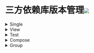 # 三方依赖库版本管理[![](https://jitpack.io/v/qiushui95/LibDependency.svg)](https://jitpack.io/#qiushui95/LibDependency)
  
<details>  
<summary>Single</summary>  
  
>[AliOss](https://help.aliyun.com/document_detail/32043.html)(阿里云存储)  
>>implementation(com.aliyun.dpa:oss-android-sdk:2.9.10)  
  
>[AliPush](https://help.aliyun.com/document_detail/190009.html?spm=a2c4g.11174283.3.2.52eb6d163QVxjG)(阿里推送)  
>>implementation(com.aliyun.ams:alicloud-android-push:3.7.1)  
  
>[AndroidUtil](https://github.com/Blankj/AndroidUtilCode)(多功能工具包)  
>>implementation(com.blankj:utilcodex:1.31.0)  
  
>[Appcompat](https://developer.android.com/jetpack/androidx/releases/appcompat)  
>>implementation(androidx.appcompat:appcompat:1.4.0)  
  
>[Background](https://github.com/JavaNoober/BackgroundLibrary)(背景生成工具库)  
>>implementation(com.github.JavaNoober.BackgroundLibrary:libraryx:1.7.2)  
  
>[BasePopup](https://github.com/razerdp/BasePopup)(弹窗)  
>>implementation(io.github.razerdp:BasePopup:3.2.0)  
  
>[ColorKtx](https://github.com/JorgeCastilloPrz/AndroidColorX)(颜色帮助库)  
>>implementation(me.jorgecastillo:androidcolorx:0.2.0)  
  
>[DateTimePicker](https://github.com/loperSeven/DateTimePicker)(时间选择器)  
>>implementation(com.github.loperSeven:DateTimePicker:0.5.1)  
  
>[EasyFloat](https://github.com/princekin-f/EasyFloat)(悬浮窗)  
>>implementation(com.github.princekin-f:EasyFloat:2.0.4)  
  
>[ImagePicker](https://github.com/yangpeixing/YImagePicker)(多媒体选择库)  
>>implementation(com.ypx.yimagepicker:androidx:3.1.4)  
  
>[JodaTime](https://github.com/JodaOrg/joda-time)(时间处理库)  
>>implementation(joda-time:joda-time:2.10.13)  
  
>[LeakCanary](https://square.github.io/leakcanary/getting_started/)(内存泄露监控)  
>>implementation(com.squareup.leakcanary:leakcanary-android:2.7)  
  
>[Mmkv](https://github.com/Tencent/MMKV/blob/master/README_CN.md)(持久KV数据存储)  
>>implementation(com.tencent:mmkv-static:1.2.11)  
  
>[PermissionX](https://github.com/guolindev/PermissionX)(权限请求)  
>>implementation(com.guolindev.permissionx:permissionx:1.6.1)  
  
>[QrScanner](https://github.com/jenly1314/ZXingLite)(二维码扫描)  
>>implementation(com.github.jenly1314:zxing-lite:2.1.1)  
  
>[Startup](https://developer.android.com/topic/libraries/app-startup)(app启动初始化)  
>>implementation(androidx.startup:startup-runtime:1.1.0)  
  
>[Store](https://github.com/dropbox/Store)(多数据源)  
>>implementation(com.dropbox.mobile.store:store4:4.0.3-KT15)  
  
>[WeChat](https://developers.weixin.qq.com/doc/oplatform/Mobile_App/Resource_Center_Homepage.html)(微信开发Sdk)  
>>implementation(com.tencent.mm.opensdk:wechat-sdk-android-without-mta:6.8.0)  
  
>[XCrash](https://github.com/iqiyi/xCrash/blob/master/README.zh-CN.md)(奔溃日志收集)  
>>implementation(com.iqiyi.xcrash:xcrash-android-lib:3.0.0)  
  
>[Profiler](https://github.com/itkacher/OkHttpProfiler)(AS OkHttp 拦截器)  
>>implementation(com.localebro:okhttpprofiler:1.0.8)  
  
>[MavenPublish](https://github.com/vanniktech/gradle-maven-publish-plugin)(Maven上传)  
>>implementation(com.vanniktech:gradle-maven-publish-plugin:0.18.0)  
  
>[Serialization](https://github.com/Kotlin/kotlinx.serialization)(Json序列化)  
>>implementation(org.jetbrains.kotlinx:kotlinx-serialization-json:1.3.1)  
  
</details>  
  
<details>  
<summary>View</summary>  
  
>[AgentWeb](https://github.com/Justson/AgentWeb)(浏览器)  
>>implementation(com.github.Justson.AgentWeb:agentweb-core:v4.1.9-androidx)  
  
>[BannerView](https://github.com/xiaohaibin/XBanner/tree/androidX)(轮播控件)  
>>implementation(com.github.xiaohaibin:XBanner:androidx_v1.2.1)  
  
>[BlurView](https://github.com/Dimezis/BlurView)(高斯模糊)  
>>implementation(com.eightbitlab:blurview:1.6.6)  
  
>[BottomNavigation](https://github.com/Ashok-Varma/BottomNavigation)(底部导航)  
>>implementation(com.ashokvarma.android:bottom-navigation-bar:2.2.0)  
  
>[ConstraintLayout](https://developer.android.com/jetpack/androidx/releases/constraintlayout)(约束布局)  
>>implementation(androidx.constraintlayout:constraintlayout:2.1.2)  
  
>[CornerView](https://github.com/csdn-mobile/RoundView)(圆角控件)  
>>implementation(io.github.csdn-mobile:RoundView:1.7.1)  
  
>[FlexBox](https://github.com/google/flexbox-layout)(流式布局)  
>>implementation(com.google.android.flexbox:flexbox:3.0.0)  
  
>[FormatterEdit](https://github.com/dkzwm/FormatEditText)(输入格式化控件)  
>>implementation(com.github.dkzwm:fet-core:0.2.1)  
  
>[LottieView](https://github.com/airbnb/lottie-android)(动画框架)  
>>implementation(com.airbnb.android:lottie:4.2.2)  
  
>[Material](https://github.com/material-components/material-components-android)  
>>implementation(com.google.android.material:material:1.4.0)  
  
>[PdfViewer](https://github.com/barteksc/AndroidPdfViewer)(pdf查看)  
>>implementation(com.github.barteksc:android-pdf-viewer:3.2.0-beta.1)  
  
>[PhotoView](https://github.com/Baseflow/PhotoView)(图片预览)  
>>implementation(com.github.chrisbanes:PhotoView:2.3.0)  
  
>[PinView](https://github.com/ChaosLeung/PinView)(密码输入框)  
>>implementation(io.github.chaosleung:pinview:1.4.4)  
  
>[RecyclerView](https://developer.android.com/jetpack/androidx/releases/recyclerview)  
>>implementation(androidx.recyclerview:recyclerview:1.2.1)  
  
>[SwipeRefreshLayout](https://developer.android.com/jetpack/androidx/releases/swiperefreshlayout)(下拉刷新控件)  
>>implementation(androidx.swiperefreshlayout:swiperefreshlayout:1.2.0-alpha01)  
  
>[SwitchButton](https://github.com/kyleduo/SwitchButton)(开关按钮)  
>>implementation(com.kyleduo.switchbutton:library:2.1.0)  
  
>[ViewPager2](https://developer.android.com/jetpack/androidx/releases/viewpager2)  
>>implementation(androidx.viewpager2:viewpager2:1.1.0-beta01)  
  
>[WebX5](https://x5.tencent.com/docs/access.html)(X5浏览器)  
>>implementation(com.tencent.tbs:tbssdk:44132)  
  
</details>  
  
<details>  
<summary>Test</summary>  
  
>[Espresso](https://mvnrepository.com/artifact/androidx.test.espresso/espresso-core)(UI自动化测试)  
>>androidTestImplementation(androidx.test.espresso:espresso-core:3.4.0)  
  
>[Junit](https://mvnrepository.com/artifact/org.junit.jupiter/junit-jupiter)(单元测试)  
>>testImplementation(org.junit.jupiter:junit-jupiter:5.8.2)  
  
>[JunitExt](https://mvnrepository.com/artifact/androidx.test.ext/junit-ktx)(单元测试扩展)  
>>testImplementation(androidx.test.ext:junit-ktx:1.1.3)  
  
</details>  
  
<details>  
<summary>Compose</summary>  
  
>[ConstraintLayout](https://developer.android.com/jetpack/androidx/releases/constraintlayout)(Compose约束布局)  
>>implementation(androidx.constraintlayout:constraintlayout-compose:1.0.0-rc02)  
  
>[NavigationAnimation](https://github.com/fornewid/material-motion-compose)(Compose导航动画)  
>>implementation(com.github.fornewid:material-motion-compose:0.7.7)  
  
>[ViewModel](https://developer.android.com/jetpack/androidx/releases/lifecycle)  
>>implementation(androidx.lifecycle:lifecycle-viewmodel-compose:2.4.0)  
  
>[Accompanist](https://github.com/google/accompanist)  
>>implementation(com.google.accompanist:accompanist-appcompat-theme:0.21.4-beta)  
>>implementation(com.google.accompanist:accompanist-drawablepainter:0.21.4-beta)  
>>implementation(com.google.accompanist:accompanist-flowlayout:0.21.4-beta)  
>>implementation(com.google.accompanist:accompanist-insets:0.21.4-beta)  
>>implementation(com.google.accompanist:accompanist-navigation-animation:0.21.4-beta)  
>>implementation(com.google.accompanist:accompanist-navigation-material:0.21.4-beta)  
>>implementation(com.google.accompanist:accompanist-pager:0.21.4-beta)  
>>implementation(com.google.accompanist:accompanist-permissions:0.21.4-beta)  
>>implementation(com.google.accompanist:accompanist-placeholder:0.21.4-beta)  
>>implementation(com.google.accompanist:accompanist-placeholder-material:0.21.4-beta)  
>>implementation(com.google.accompanist:accompanist-swiperefresh:0.21.4-beta)  
>>implementation(com.google.accompanist:accompanist-systemuicontroller:0.21.4-beta)  
  
>[Official](https://developer.android.com/jetpack/androidx/releases/compose)(Compose官方)  
>>implementation(androidx.compose.animation:animation:1.1.0-beta04)  
>>implementation(androidx.compose.compiler:compiler:1.1.0-beta04)  
>>implementation(androidx.compose.foundation:foundation:1.1.0-beta04)  
>>implementation(androidx.compose.runtime:runtime-livedata:1.1.0-beta04)  
>>implementation(androidx.compose.material:material:1.1.0-beta04)  
>>implementation(androidx.compose.material:material-icons-core:1.1.0-beta04)  
>>implementation(androidx.compose.material:material-icons-extended:1.1.0-beta04)  
>>implementation(androidx.compose.ui:ui-tooling-preview:1.1.0-beta04)  
>>androidTestImplementation(androidx.compose.ui:ui-test-junit4:1.1.0-beta04)  
>>implementation(androidx.compose.ui:ui:1.1.0-beta04)  
>>implementation(androidx.compose.ui:ui-tooling:1.1.0-beta04)  
  
</details>  
  
<details>  
<summary>Group</summary>  
  
>[Activity](https://developer.android.com/jetpack/androidx/releases/activity)  
>>implementation(androidx.activity:activity-ktx:1.4.0)  
>>implementation(androidx.activity:activity-compose:1.4.0)  
  
>[CameraX](https://developer.android.com/jetpack/androidx/releases/camera)(相机相关)  
>>implementation(androidx.camera:camera-camera2:1.1.0-alpha11)  
>>implementation(androidx.camera:camera-core:1.1.0-alpha11)  
>>implementation(androidx.camera:camera-lifecycle:1.1.0-alpha11)  
>>implementation(androidx.camera:camera-video:1.1.0-alpha11)  
>>implementation(androidx.camera:camera-view:1.0.0-alpha31)  
>>implementation(androidx.camera:camera-extensions:1.0.0-alpha31)  
  
>[Chucker](https://github.com/ChuckerTeam/chucker)(网络请求监控)  
>>debugImplementation(com.github.chuckerteam.chucker:library:3.5.2)  
>>releaseImplementation(com.github.chuckerteam.chucker:library-no-op:3.5.2)  
  
>[Coil](https://coil-kt.github.io/coil/README-zh/)(图片加载)  
>>implementation(io.coil-kt:coil:1.4.0)  
>>implementation(io.coil-kt:coil-compose:1.4.0)  
  
>[Core](https://developer.android.com/jetpack/androidx/releases/core)  
>>implementation(androidx.core:core-ktx:1.7.0)  
>>implementation(androidx.core:core-splashscreen:1.0.0-alpha02)  
  
>[Coroutines](https://github.com/Kotlin/kotlinx.coroutines)(core)  
>>implementation(org.jetbrains.kotlinx:kotlinx-coroutines-android:1.6.0-RC)  
>>testImplementation(org.jetbrains.kotlinx:kotlinx-coroutines-test:1.6.0-RC)  
  
>[Epoxy](https://github.com/airbnb/epoxy)(core)  
>>implementation(com.airbnb.android:epoxy:5.0.0-beta05)  
>>ksp(com.airbnb.android:epoxy-processor:5.0.0-beta05)  
>>implementation(com.airbnb.android:epoxy-compose:5.0.0-beta05)  
>>implementation(com.airbnb.android:epoxy-glide-preloading:5.0.0-beta05)  
  
>[Fragment](https://developer.android.com/jetpack/androidx/releases/fragment)  
>>implementation(androidx.fragment:fragment-ktx:1.4.0)  
>>testImplementation(androidx.fragment:fragment-testing:1.4.0)  
  
>[Koin](https://github.com/InsertKoinIO/koin)(依赖注入库)  
>>implementation(io.insert-koin:koin-android:3.1.4)  
>>implementation(io.insert-koin:koin-core:3.1.4)  
>>implementation(io.insert-koin:koin-androidx-workmanager:3.1.4)  
>>testImplementation(io.insert-koin:koin-test-junit5:3.1.4)  
  
>[Kotlin](https://github.com/JetBrains/kotlin)  
>>implementation(org.jetbrains.kotlin:kotlin-stdlib:1.6.0)  
>>implementation(org.jetbrains.kotlin:kotlin-reflect:1.6.0)  
>>implementation(org.jetbrains.kotlin:kotlin-gradle-plugin:1.6.0)  
  
>[Lifecycle](https://developer.android.com/jetpack/androidx/releases/lifecycle)  
>>implementation(androidx.lifecycle:lifecycle-common:2.4.0)  
>>implementation(androidx.lifecycle:lifecycle-livedata-ktx:2.4.0)  
>>implementation(androidx.lifecycle:lifecycle-process:2.4.0)  
>>implementation(androidx.lifecycle:lifecycle-runtime-ktx:2.4.0)  
>>implementation(androidx.lifecycle:lifecycle-viewmodel-savedstate:2.4.0)  
>>implementation(androidx.lifecycle:lifecycle-service:2.4.0)  
>>implementation(androidx.lifecycle:lifecycle-viewmodel-ktx:2.4.0)  
  
>[MoShi](https://github.com/square/moshi)(json解析库)  
>>implementation(com.squareup.moshi:moshi:1.12.0)  
>>kapt(com.squareup.moshi:moshi-kotlin-codegen:1.12.0)  
  
>[OkHttp](https://github.com/square/okhttp)  
>>implementation(com.squareup.okhttp3:okhttp:4.9.3)  
>>androidTestImplementation(com.squareup.okhttp3:mockwebserver:4.9.3)  
  
>[Retrofit](https://github.com/square/retrofit)(网络请求)  
>>implementation(com.squareup.retrofit2:retrofit:2.9.0)  
>>implementation(com.squareup.retrofit2:converter-moshi:2.9.0)  
>>implementation(com.squareup.retrofit2:converter-scalars:2.9.0)  
  
>[Room](https://developer.android.com/jetpack/androidx/releases/room)(Sqlite数据库)  
>>implementation(androidx.room:room-runtime:2.3.0)  
>>implementation(androidx.room:room-ktx:2.3.0)  
>>kapt(androidx.room:room-compiler:2.3.0)  
>>testImplementation(androidx.room:room-testing:2.3.0)  
  
>[WorkManager](https://developer.android.com/jetpack/androidx/releases/work)(任务管理器)  
>>implementation(androidx.work:work-runtime-ktx:2.7.1)  
>>testImplementation(androidx.work:work-testing:2.7.1)  
  
>[Navigation](https://developer.android.com/jetpack/androidx/releases/navigation)(导航库)  
>>implementation(androidx.navigation:navigation-fragment-ktx:2.4.0-beta02)  
>>implementation(androidx.navigation:navigation-ui-ktx:2.4.0-beta02)  
>>implementation(androidx.navigation:navigation-compose:2.4.0-beta02)  
>>testImplementation(androidx.navigation:navigation-testing:2.4.0-beta02)  
  
>[Mavericks](https://github.com/airbnb/mavericks)(Mavericks架构)  
>>implementation(com.airbnb.android:mavericks:2.5.0)  
>>implementation(com.airbnb.android:mavericks-compose:2.5.0)  
>>implementation(com.airbnb.android:mavericks-navigation:2.5.0)  
>>implementation(com.airbnb.android:mavericks-launcher:2.5.0)  
  
</details>  
  
